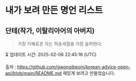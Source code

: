 # 내가 보려 만든 명언 리스트

##  단테(작가, 이탈리아어의 아버지)
> 가장 지혜로운 자는 허송세월을 가장 슬퍼한다.


⏳ 업데이트 시간: 2025-02-06 22:45:16 (UTC)

출처 : https://github.com/gwongibeom/korean-advice-open-api/blob/main/README.md
재밌게 보려고 만들었습니다.
